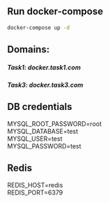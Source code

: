 ## Run docker-compose
```bash
docker-compose up -d
```

## Domains:
##### Task1:  docker.task1.com
##### Task3:  docker.task3.com

## DB credentials
MYSQL_ROOT_PASSWORD=root  
MYSQL_DATABASE=test  
MYSQL_USER=test  
MYSQL_PASSWORD=test  

## Redis
REDIS_HOST=redis  
REDIS_PORT=6379

